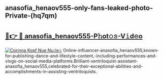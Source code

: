 ## anasofia_henaov555-only-fans​-leaked-photo​-Private-(hq7qm)


# <h2><a href="https://mediaupload.pro?title=anasofia_henaov555&ref=git">🔗👉 🔴 anasofia_henaov555-P𝚑ot𝚘𝚜-V𝚒d𝚎o</a></h2>

[![Corinna Kopf Nue Nu𝚍e𝚜](https://i.imgur.com/0qMVB7G.gif)](https://mediaupload.pro?title=anasofia_henaov555&ref=git)
Online-influencer-anasofia_henaov555,known-for-publishing-dance-and-lifestyle-content,-including-performances-and-vlogs-on-social-media-platforms.Brilliant-ventriloquist-assistant-anasofia_henaov555,celebrated-for-their-exceptional-abilities-and-accomplishments-in-assisting-ventriloquists.  